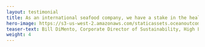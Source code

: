 ```yaml
---
layout: testimonial
title: As an international seafood company, we have a stake in the health of global fisheries. O2 helps us develop strategies to work with local seafood suppliers and fisheries to make practical, on-the-water improvements.
hero-image: https://s3-us-west-2.amazonaws.com/staticassets.oceanoutcomes.org/embedded+photos/testimonials/high-liner-testimonial.png
teaser-text: Bill DiMento, Corporate Director of Sustainability, High Liner Foods
weight: 4
---
```

